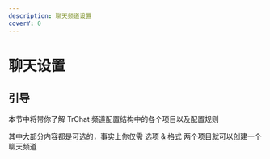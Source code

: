 ```yaml
---
description: 聊天频道设置
coverY: 0
---
```


# 聊天设置

## 引导

本节中将带你了解 TrChat 频道配置结构中的各个项目以及配置规则

其中大部分内容都是可选的，事实上你仅需 选项 & 格式 两个项目就可以创建一个聊天频道